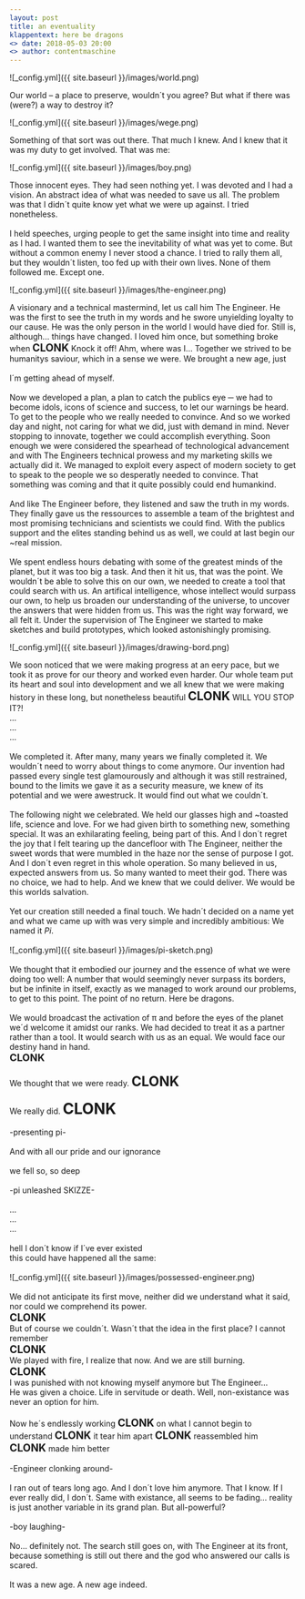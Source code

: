 ```yaml
---
layout: post
title: an eventuality
klappentext: here be dragons
<> date: 2018-05-03 20:00
<> author: contentmaschine
---
```


<!-- ToDo

+zumindest wege raufscalen

-->


![_config.yml]({{ site.baseurl }}/images/world.png)

Our world – a place to preserve, wouldn´t you agree? But what if there was (were?) a way to destroy it?

![_config.yml]({{ site.baseurl }}/images/wege.png)

Something of that sort was out there. That much I knew. And I knew that it was my duty to get involved. That was me:

![_config.yml]({{ site.baseurl }}/images/boy.png)

Those innocent eyes. They had seen nothing yet. I was devoted and I had a vision. An abstract idea of what was needed to save us all. The problem was that I didn´t quite know yet what we were up against. I tried nonetheless. 
<br>
<br>
I held speeches, urging people to get the same insight into time and reality as I had. I wanted them to see the inevitability of what was yet to come. But without a common enemy I never stood a chance. I tried to rally them all, but they wouldn´t listen, too fed up with their own lives. None of them followed me. Except one.

![_config.yml]({{ site.baseurl }}/images/the-engineer.png)

A visionary and a technical mastermind, let us call him The Engineer. He was the first to see the truth in my words and he swore unyielding loyalty to our cause. He was the only person in the world I would have died for. Still is, although... things have changed. I loved him once, but something broke when <b style="font-size:1.3em">CLONK</b> Knock it off! Ahm, where was I... Together we strived to be humanitys saviour, which in a sense we were. We brought a new age, just
<br>
<br>
I´m getting ahead of myself.
<br>
<br>
Now we developed a plan, a plan to catch the publics eye ─ we had to become idols, icons of science and success, to let our warnings be heard. To get to the people who we really needed to convince. And so we worked day and night, not caring for what we did, just with demand in mind. Never stopping to innovate, together we could accomplish everything. Soon enough we were considered the spearhead of technological advancement and with The Engineers technical prowess and my marketing skills we actually did it. We managed to exploit every aspect of modern society to get to speak to the people we so desperatly needed to convince. That something was coming and that it quite possibly could end humankind.
<br>
<br>
And like The Engineer before, they listened and saw the truth in my words. They finally gave us the ressources to assemble a team of the brightest and most promising technicians and scientists we could find. With the publics support and the elites standing behind us as well, we could at last begin our ~real mission.
<br>
<br>
We spent endless hours debating with some of the greatest minds of the planet, but it was too big a task. And then it hit us, that was the point. We wouldn´t be able to solve this on our own, we needed to create a tool that could search with us. An artifical intelligence, whose intellect would surpass our own, to help us broaden our understanding of the universe, to uncover the answers that were hidden from us. This was the right way forward, we all felt it. Under the supervision of The Engineer we started to make sketches and build prototypes, which looked astonishingly promising. 

![_config.yml]({{ site.baseurl }}/images/drawing-bord.png)

We soon noticed that we were making progress at an eery pace, but we took it as prove for our theory and worked even harder. Our whole team put its heart and soul into development and we all knew that we were making history in these long, but nonetheless beautiful <b style="font-size:1.5em">CLONK</b> WILL YOU STOP IT?!
<br>
...
<br>
...
<br>
...
<br>
<br>
We completed it. After many, many years we finally completed it. We wouldn´t need to worry about things to come anymore. Our invention had passed every single test glamourously and although it was still restrained, bound to the limits we gave it as a security measure, we knew of its potential and we were awestruck. It would find out what we couldn´t. 
<br>
<br>
The following night we celebrated. We held our glasses high and ~toasted life, science and love. For we had given birth to something new, something special. It was an exhilarating feeling, being part of this. And I don´t regret the joy that I felt tearing up the dancefloor with The Engineer, neither the sweet words that were mumbled in the haze nor the sense of purpose I got. And I don´t even regret   in this whole operation. So many believed in us, expected answers from us. So  many wanted to meet their god. There was no choice, we had to help. And we knew that we could deliver. We would be this worlds salvation. 
<br>
<br>
Yet our creation still needed a final touch. We hadn´t decided on a name yet and what we came up with was very simple and incredibly ambitious: We named it <i>Pi</i>.
<br>
<br>
![_config.yml]({{ site.baseurl }}/images/pi-sketch.png)
<br>
<br>
We thought that it embodied our journey and the essence of what we were doing too well: A number that would seemingly never surpass its borders, but be infinite in itself, exactly as we managed to work around our problems, to get to this point. The point of no return. Here be dragons. 
<br>
<br>
We would broadcast the activation of π and before the eyes of the planet we´d welcome it amidst our ranks. We had decided to treat it as a partner rather than a tool. It would search with us as an equal. We would face our destiny hand in hand.  
<b style="font-size:1.25em">CLONK</b>
<br>
<br>
We thought that we were ready. <b style="font-size:1.7em">CLONK</b>
<br>
<br>
We really did. <b style="font-size:1.9em">CLONK</b>
<br>
<br>
-presenting pi-
<br>
<br>
And with all our pride and our ignorance
<br>
<br>
we fell so, so deep 
<br>
<br>
-pi unleashed SKIZZE-
<br>
<br>
...<br>
...<br>
...<br>
<br>
hell I don´t know if I´ve ever existed
<br>
this could have happened all the same:
<br>
<br>
![_config.yml]({{ site.baseurl }}/images/possessed-engineer.png)
<br>
<br>
We did not anticipate its first move, neither did we understand what it said, nor could we comprehend its power.
<br>
<b style="font-size:1.3em">CLONK</b>
<br>
But of course we couldn´t. Wasn´t that the idea in the first place? I cannot remember
<br>
<b style="font-size:1.3em">CLONK</b>
<br>
We played with fire, I realize that now. And we are still burning. <br>
<b style="font-size:1.3em">CLONK</b> <br>
I was punished with not knowing myself anymore but The Engineer... <br>
He was given a choice. Life in servitude or death. Well, non-existance was never an option for him. <br> <br>
Now he´s endlessly working 
<b style="font-size:1.3em">CLONK</b> on what I cannot begin to understand 
<b style="font-size:1.3em">CLONK</b> it tear him apart 
<b style="font-size:1.3em">CLONK</b> reassembled him 
<b style="font-size:1.3em">CLONK</b> made him better
<br>
<br>
-Engineer clonking around-
<br>
<br>
I ran out of tears long ago. And I don´t love him anymore. That I know. If I ever really did, I don´t. Same with existance, all seems to be fading... reality is just another variable in its grand plan. But all-powerful?
<br>
<br>
-boy laughing-
<br>
<br>
No... definitely not. The search still goes on, with The Engineer at its front, because something is still out there and the god who answered our calls is scared.
<br>
<br>
It was a new age. A new age indeed.
